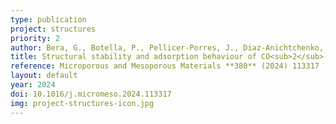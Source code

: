 ```yaml
---
type: publication
project: structures
priority: 2
author: Bera, G., Botella, P., Pellicer-Porres, J., Diaz-Anichtchenko, D., Errandonea, D., Gomis, O., Oliva, R., Ibañez, J., Alabarse, F., Valencia, S., Rey, F., Otero-de-la-Roza, A., Santamaria-Perez, D.
title: Structural stability and adsorption behaviour of CO<sub>2</sub>-loaded pure silica CHA and ITW zeolites upon compression
reference: Microporous and Mesoporous Materials **380** (2024) 113317
layout: default
year: 2024
doi: 10.1016/j.micromeso.2024.113317
img: project-structures-icon.jpg
---
```

